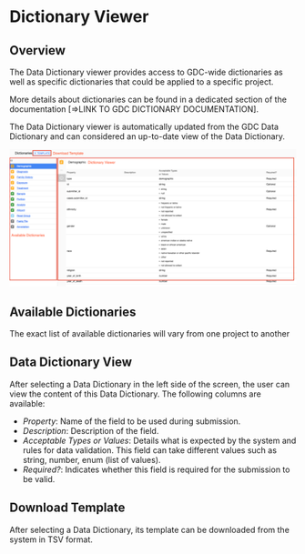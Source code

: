 # Dictionary Viewer

## Overview

The Data Dictionary viewer provides access to GDC-wide dictionaries as well as specific dictionaries that could be applied to a specific project.

More details about dictionaries can be found in a dedicated section of the documentation [=>LINK TO GDC DICTIONARY DOCUMENTATION].

The Data Dictionary viewer is automatically updated from the GDC Data Dictionary and can considered an up-to-date view of the Data Dictionary.

[![GDC Submission Dictionary Viewer](images/GDC_Submission_Dictionary_Viewer.png)](images/GDC_Submission_Dictionary_Viewer.png "Click to see the full image.")

## Available Dictionaries

The exact list of available dictionaries will vary from one project to another

## Data Dictionary View

After selecting a Data Dictionary in the left side of the screen, the user can view the content of this Data Dictionary. The following columns are available:

* _Property_: Name of the field to be used during submission.
* _Description_: Description of the field.
* _Acceptable Types or Values_: Details what is expected by the system and rules for data validation. This field can take different values such as string, number, enum (list of values).
* _Required?_: Indicates whether this field is required for the submission to be valid.

## Download Template

After selecting a Data Dictionary, its template can be downloaded from the system in TSV format.
